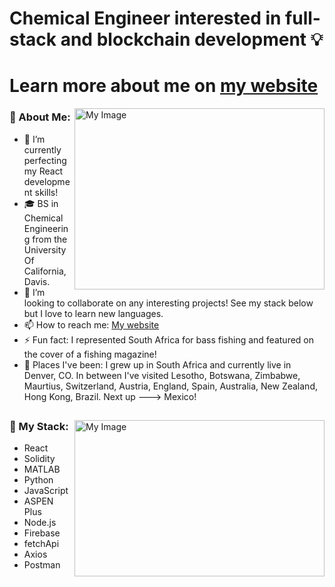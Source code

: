 # Chemical Engineer interested in full-stack and blockchain development 💡
# Learn more about me on [my website](https://nicholaskmilligan.com/)

<img align="right" src="https://media.giphy.com/media/lGD7VxrtwNalqhx68w/giphy.gif" alt="My Image"  width="400" height="290">

### 🙋 About Me:
- 🌱 I’m currently perfecting my React development skills!
- 🎓 BS in Chemical Engineering from the University Of California, Davis.
- 👯 I’m looking to collaborate on any interesting projects! See my stack below but I love to learn new languages.
- 📫 How to reach me: [My website](https://nicholaskmilligan.com/contact)
- ⚡ Fun fact: I represented South Africa for bass fishing and featured on the cover of a fishing magazine!
- 📍 Places I've been: I grew up in South Africa and currently live in Denver, CO. In between I've visited Lesotho, Botswana, Zimbabwe, Maurtius, Switzerland, Austria, England, Spain, Australia, New Zealand, Hong Kong, Brazil. Next up ---> Mexico!
##

<img align="right" src="https://media.giphy.com/media/lJbot6b2yxvDBfL0bJ/giphy.gif" alt="My Image"  width="400" height="250">

### 📂 My Stack: 
- React
- Solidity
- MATLAB
- Python
- JavaScript
- ASPEN Plus
- Node.js
- Firebase
- fetchApi
- Axios
- Postman
